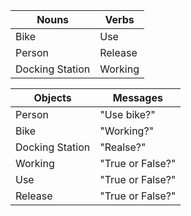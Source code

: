 | Nouns                        | Verbs             |
| ---------------------------- | ----------------- | 
| Bike                         | Use               | 
| Person                       | Release           | 
| Docking Station              | Working           |

| Objects                      | Messages          |
| ---------------------------- | ----------------- | 
| Person                       | "Use bike?"       | 
| Bike                         | "Working?"        | 
| Docking Station              | "Realse?"         |
| Working                      | "True or False?"  |
| Use                          | "True or False?"  |
| Release                      | "True or False?"  |
